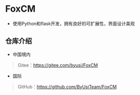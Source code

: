 # FoxCM
  - 使用Python和flask开发，拥有良好的可扩展性，界面设计美观

## 仓库介绍
- 中国境内
> Gitee：<https://gitee.com/byusi/FoxCM>

- 国际
> GitHub：<https://github.com/ByUsiTeam/FoxCM>